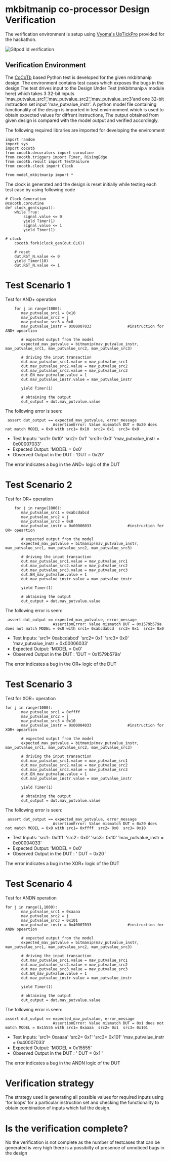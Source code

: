 # mkbitmanip co-processor Design Verification
The verification environment is setup using [Vyoma's UpTickPro](https://vyomasystems.com/) provided for the hackathon.

![Gitpod Id verification](https://github.com/vyomasystems-lab/challenges-DarshanDattaNaik/blob/master/level1_design2/id%20verifcation.png)

## Verification Environment
The [CoCoTb](https://www.cocotb.org/) based Python test is developed for the given mkbitmanip design. The environment contains test cases which exposes the bugs in the design.The test drives input to the Design Under Test (mkbitmanip.v module here) which takes 3 32-bit inputs 'mav_putvalue_src1','mav_putvalue_src2','mav_putvalue_src3'and one 32-bit instruction set input 'mav_putvalue_instr'. A python model file containing functionality of the design is imported in test envirnonment which is used to obtain expected values for diffrent instructions, The output obtained from given design is compared with the model output and verified accordingly.

The following required libraries are imported for developing the environment
```
import random
import sys
import cocotb
from cocotb.decorators import coroutine
from cocotb.triggers import Timer, RisingEdge
from cocotb.result import TestFailure
from cocotb.clock import Clock

from model_mkbitmanip import *

```

The clock is generated and the design is reset initially while testing each test case by using following code 
```
# Clock Generation
@cocotb.coroutine
def clock_gen(signal):
    while True:
        signal.value <= 0
        yield Timer(1) 
        signal.value <= 1
        yield Timer(1) 

# clock
    cocotb.fork(clock_gen(dut.CLK))

    # reset
    dut.RST_N.value <= 0
    yield Timer(10) 
    dut.RST_N.value <= 1

```

# Test Scenario 1

Test for AND+ operation 

```
    for j in range(1000):
       mav_putvalue_src1 = 0x10
       mav_putvalue_src2 = j
       mav_putvalue_src3 = 0x0
       mav_putvalue_instr = 0x00007033                #instruction for AND+ opeartion 

       # expected output from the model
       expected_mav_putvalue = bitmanip(mav_putvalue_instr, mav_putvalue_src1, mav_putvalue_src2, mav_putvalue_src3)

       # driving the input transaction
       dut.mav_putvalue_src1.value = mav_putvalue_src1
       dut.mav_putvalue_src2.value = mav_putvalue_src2
       dut.mav_putvalue_src3.value = mav_putvalue_src3
       dut.EN_mav_putvalue.value = 1
       dut.mav_putvalue_instr.value = mav_putvalue_instr
  
       yield Timer(1) 

       # obtaining the output
       dut_output = dut.mav_putvalue.value
```

The following error is seen:

```
 assert dut_output == expected_mav_putvalue, error_message
                     AssertionError: Value mismatch DUT = 0x20 does not match MODEL = 0x0 with src1= 0x10  src2= 0x1  src3= 0x0
```

- Test Inputs: 'src1= 0x10'  'src2= 0x1'  'src3= 0x0' 'mav_putvalue_instr = 0x00007033'
- Expected Output: 'MODEL = 0x0'
- Observed Output in the DUT : 'DUT = 0x20'

The error indicates a bug in the AND+ logic of the DUT

# Test Scenario 2
Test for OR+ operation 

```
    for j in range(1000):
       mav_putvalue_src1 = 0xabcdabcd
       mav_putvalue_src2 = j
       mav_putvalue_src3 = 0x0
       mav_putvalue_instr = 0x00006033                #instruction for OR+ opeartion 

       # expected output from the model
       expected_mav_putvalue = bitmanip(mav_putvalue_instr, mav_putvalue_src1, mav_putvalue_src2, mav_putvalue_src3)

       # driving the input transaction
       dut.mav_putvalue_src1.value = mav_putvalue_src1
       dut.mav_putvalue_src2.value = mav_putvalue_src2
       dut.mav_putvalue_src3.value = mav_putvalue_src3
       dut.EN_mav_putvalue.value = 1
       dut.mav_putvalue_instr.value = mav_putvalue_instr
  
       yield Timer(1) 

       # obtaining the output
       dut_output = dut.mav_putvalue.value

```

The following error is seen:

```
 assert dut_output == expected_mav_putvalue, error_message
                     AssertionError: Value mismatch DUT = 0x1579b579a does not match MODEL = 0x0 with src1= 0xabcdabcd  src2= 0x1  src3= 0x0
```

- Test Inputs: 'src1= 0xabcdabcd'  'src2= 0x1'  'src3= 0x0' 'mav_putvalue_instr = 0x00006033'
- Expected Output: 'MODEL = 0x0'
- Observed Output in the DUT :  'DUT = 0x1579b579a'

The error indicates a bug in the OR+ logic of the DUT

# Test Scenario 3
Test for XOR+ operation 

```
for j in range(1000):
       mav_putvalue_src1 = 0xffff
       mav_putvalue_src2 = j
       mav_putvalue_src3 = 0x10
       mav_putvalue_instr = 0x00004033                #instruction for XOR+ opeartion 

       # expected output from the model
       expected_mav_putvalue = bitmanip(mav_putvalue_instr, mav_putvalue_src1, mav_putvalue_src2, mav_putvalue_src3)

       # driving the input transaction
       dut.mav_putvalue_src1.value = mav_putvalue_src1
       dut.mav_putvalue_src2.value = mav_putvalue_src2
       dut.mav_putvalue_src3.value = mav_putvalue_src3
       dut.EN_mav_putvalue.value = 1
       dut.mav_putvalue_instr.value = mav_putvalue_instr
  
       yield Timer(1) 

       # obtaining the output
       dut_output = dut.mav_putvalue.value

```

The following error is seen:

```
 assert dut_output == expected_mav_putvalue, error_message
                     AssertionError: Value mismatch DUT = 0x20 does not match MODEL = 0x0 with src1= 0xffff  src2= 0x0  src3= 0x10
```

- Test Inputs: 'src1= 0xffff'  'src2= 0x0'  'src3= 0x10' 'mav_putvalue_instr = 0x00004033'
- Expected Output: 'MODEL = 0x0'
- Observed Output in the DUT :  ' DUT = 0x20 '

The error indicates a bug in the XOR+ logic of the DUT

# Test Scenario 4
Test for ANDN operation 

```
for j in range(1,1000):
       mav_putvalue_src1 = 0xaaaa
       mav_putvalue_src2 = j
       mav_putvalue_src3 = 0x101
       mav_putvalue_instr = 0x40007033                #instruction for ANDN opeartion 

       # expected output from the model
       expected_mav_putvalue = bitmanip(mav_putvalue_instr, mav_putvalue_src1, mav_putvalue_src2, mav_putvalue_src3)

       # driving the input transaction
       dut.mav_putvalue_src1.value = mav_putvalue_src1
       dut.mav_putvalue_src2.value = mav_putvalue_src2
       dut.mav_putvalue_src3.value = mav_putvalue_src3
       dut.EN_mav_putvalue.value = 1
       dut.mav_putvalue_instr.value = mav_putvalue_instr
  
       yield Timer(1) 

       # obtaining the output
       dut_output = dut.mav_putvalue.value

```

The following error is seen:

```
assert dut_output == expected_mav_putvalue, error_message
                     AssertionError: Value mismatch DUT = 0x1 does not match MODEL = 0x15555 with src1= 0xaaaa  src2= 0x1  src3= 0x101
```

- Test Inputs: 'src1= 0xaaaa'  'src2= 0x1'  'src3= 0x101' 'mav_putvalue_instr = 0x40007033'
- Expected Output: 'MODEL = 0x15555'
- Observed Output in the DUT :  ' DUT = 0x1 '

The error indicates a bug in the ANDN logic of the DUT


# Verification strategy
The strategy used is generating all possible values for required inputs using 'for loops' for a particular instruction set and checking the functionality to obtain combination of inputs which fail the design.

# Is the verification complete?
No the verification is not complete as the number of testcases that can be generated is very high there is a possibilty of presence of unnoticed bugs in the design








